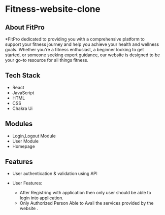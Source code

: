 # Fitness-website-clone

## About FitPro
*FitPro  dedicated to providing you with a comprehensive platform to support your fitness journey and help you achieve your health and wellness goals. Whether you're a fitness enthusiast, a beginner looking to get started, or someone seeking expert guidance, our website is designed to be your go-to resource for all things fitness.



## Tech Stack 
* React
* JavaScript 
* HTML
* CSS
* Chakra Ui



## Modules

* Login,Logout Module
* User Module
* Homepage


## Features

* User  authentication & validation using API

* User Features:
     * After Registring with application then only user should be able to login into application.
     * Only Authorized Person Able to Avail the services provided by the website .




